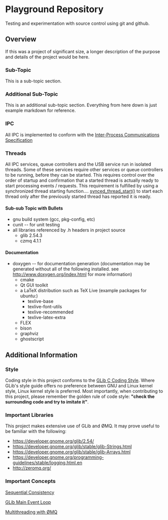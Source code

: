 Playground Repository
=====================

Testing and experimentation with source control using git and github.

## Overview

If this was a project of significant size, a longer description of the
purpose and details of the project would be here.

### Sub-Topic

This is a sub-topic section.

### Additional Sub-Topic

This is an additional sub-topic section.  Everything from here down is
just example markdown for reference.

### IPC

All IPC is implemented to conform with the
[Inter-Process Communications Specification](https://docs.google.com/document/d/1IV11BaFOwHDgTCNphL3VkY146980HhrXuA-PJkL7QBY/edit?usp=sharing)

### Threads

All IPC services, queue controllers and the USB service run in isolated
threads.  Some of these services require other services or queue controllers
to be running, before they can be started.  This requires control over the
order of startup and confirmation that a started thread is actually ready to
start processing events / requests.  This requirement is fulfilled by using a
synchronized thread starting function....
[synced_thread_start()](https://github.com/dailey-report/playground/src/some_source_file.c#L28)
to start each thread only after the previously started thread has reported it
is ready.

#### Sub-sub Topic with Bullets
* gnu build system (gcc, pkg-config, etc)
* cunit -- for unit testing
* all libraries referenced by .h headers in project source
  * glib 2.54.3
  * czmq 4.1.1

#### Documentation
* doxygen -- for documentation generation (documentation may be generated
without all of the following installed.  see http://www.doxygen.org/index.html
for more information)
  * cmake
  * Qt GUI toolkit
  * a LaTeX distribution such as TeX Live (example packages for ubuntu:)
    * texlive-base
    * texlive-font-utils
    * texlive-recommended
    * texlive-latex-extra
  * FLEX
  * bison
  * graphviz
  * ghostscript

## Additional Information

### Style

Coding style in this project conforms to the
[GLib C Coding Style](https://developer.gnome.org/programming-guidelines/stable/c-coding-style.html.en).
Where GLib's style guide offers no preference between GNU and Linux kernel
style, Linux kernel style is preferred.  Most importantly, when contributing
to this project, please remember the golden rule of code style: **"check the
surrounding code and try to imitate it"**.

### Important Libraries

This project makes extensive use of GLib and ØMQ.  It may prove useful to be familiar
with the following:

* https://developer.gnome.org/glib/2.54/
* https://developer.gnome.org/glib/stable/glib-Strings.html
* https://developer.gnome.org/glib/stable/glib-Arrays.html
* https://developer.gnome.org/programming-guidelines/stable/logging.html.en
* http://zeromq.org/

### Important Concepts

[Sequential Consistency](http://preshing.com/20120612/an-introduction-to-lock-free-programming/index.html#sequential-consistency "Sequential Consistency Intro")

[GLib Main Event Loop](https://developer.gnome.org/glib/stable/glib-The-Main-Event-Loop.html "GLib: The Main Event Loop")

[Multithreading with ØMQ](http://zguide.zeromq.org/page:all#Multithreading-with-ZeroMQ "Multithreading with ØMQ")


